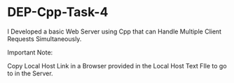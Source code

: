 # DEP-Cpp-Task-4

I Developed a basic Web Server using Cpp that can Handle Multiple Client Requests Simultaneously.

Important Note:

Copy Local Host Link in a Browser provided in the Local Host Text FIle to go to in the Server. 
